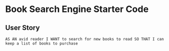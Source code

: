 # Book Search Engine Starter Code

## User Story

`
AS AN avid reader
I WANT to search for new books to read
SO THAT I can keep a list of books to purchase
`

